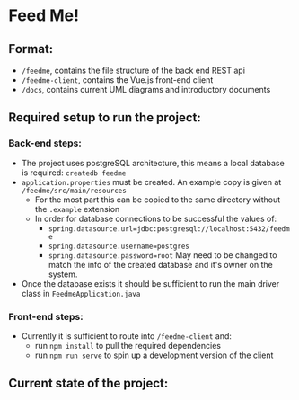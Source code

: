 # Feed Me!


## Format:

* `/feedme`, contains the file structure of the back end REST api
* `/feedme-client`, contains the Vue.js front-end client
* `/docs`, contains current UML diagrams and introductory documents


## Required setup to run the project:

### Back-end steps:

* The project uses postgreSQL architecture, this means a local database is required: `createdb feedme`
* `application.properties` must be created. An example copy is given at `/feedme/src/main/resources`
    - For the most part this can be copied to the same directory without the `.example` extension
    - In order for database connections to be successful the values of:
        * `spring.datasource.url=jdbc:postgresql://localhost:5432/feedme`
        * `spring.datasource.username=postgres`
        * `spring.datasource.password=root`
    May need to be changed to match the info of the created database and it's owner on the system.
* Once the database exists it should be sufficient to run the main driver class in `FeedmeApplication.java`

### Front-end steps:

* Currently it is sufficient to route into `/feedme-client` and:
    - run `npm install` to pull the required dependencies
    - run `npm run serve` to spin up a development version of the client


## Current state of the project: